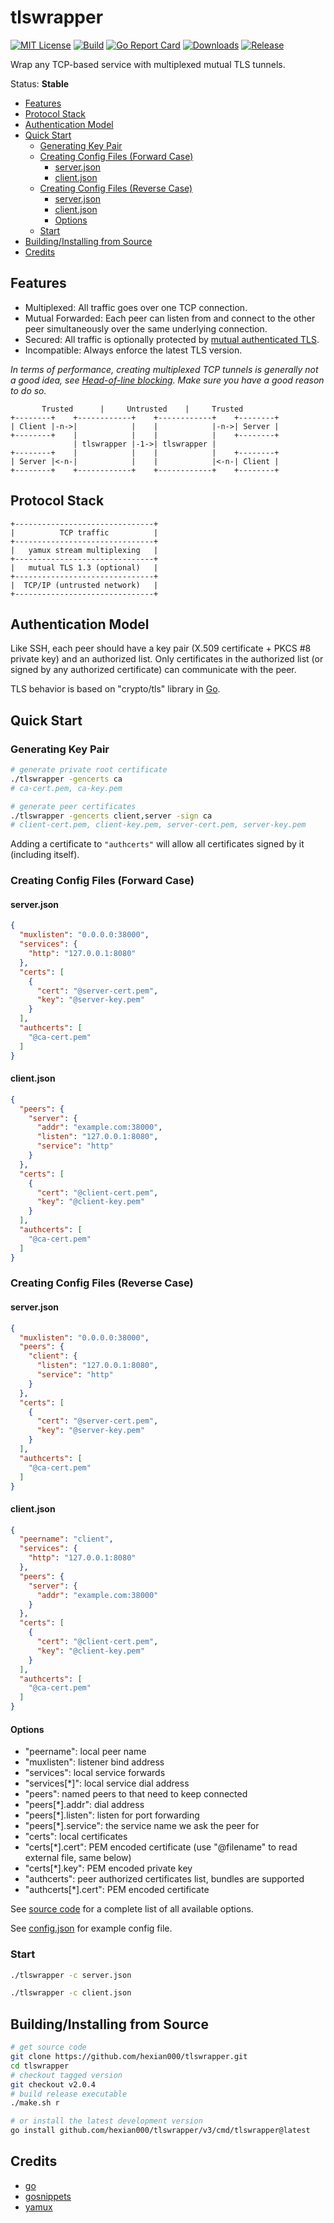 # tlswrapper

[![MIT License](https://img.shields.io/github/license/hexian000/tlswrapper)](https://github.com/hexian000/tlswrapper/blob/master/LICENSE)
[![Build](https://github.com/hexian000/tlswrapper/actions/workflows/build.yaml/badge.svg)](https://github.com/hexian000/tlswrapper/actions/workflows/build.yaml)
[![Go Report Card](https://goreportcard.com/badge/github.com/hexian000/tlswrapper)](https://goreportcard.com/report/github.com/hexian000/tlswrapper)
[![Downloads](https://img.shields.io/github/downloads/hexian000/tlswrapper/total.svg)](https://github.com/hexian000/tlswrapper/releases)
[![Release](https://img.shields.io/github/release/hexian000/tlswrapper.svg?style=flat)](https://github.com/hexian000/tlswrapper/releases)

Wrap any TCP-based service with multiplexed mutual TLS tunnels.

Status: **Stable**

- [Features](#features)
- [Protocol Stack](#protocol-stack)
- [Authentication Model](#authentication-model)
- [Quick Start](#quick-start)
  - [Generating Key Pair](#generating-key-pair)
  - [Creating Config Files (Forward Case)](#creating-config-files-forward-case)
    - [server.json](#serverjson)
    - [client.json](#clientjson)
  - [Creating Config Files (Reverse Case)](#creating-config-files-reverse-case)
    - [server.json](#serverjson-1)
    - [client.json](#clientjson-1)
    - [Options](#options)
  - [Start](#start)
- [Building/Installing from Source](#buildinginstalling-from-source)
- [Credits](#credits)

## Features

- Multiplexed: All traffic goes over one TCP connection.
- Mutual Forwarded: Each peer can listen from and connect to the other peer simultaneously over the same underlying connection.
- Secured: All traffic is optionally protected by [mutual authenticated TLS](https://en.wikipedia.org/wiki/Mutual_authentication#mTLS).
- Incompatible: Always enforce the latest TLS version.

*In terms of performance, creating multiplexed TCP tunnels is generally not a good idea, see [Head-of-line blocking](https://en.wikipedia.org/wiki/Head-of-line_blocking). Make sure you have a good reason to do so.*

```
       Trusted      |     Untrusted    |     Trusted
+--------+    +------------+    +------------+    +--------+
| Client |-n->|            |    |            |-n->| Server |
+--------+    |            |    |            |    +--------+
              | tlswrapper |-1->| tlswrapper |
+--------+    |            |    |            |    +--------+
| Server |<-n-|            |    |            |<-n-| Client |
+--------+    +------------+    +------------+    +--------+
```

## Protocol Stack

```
+-------------------------------+
|          TCP traffic          |
+-------------------------------+
|   yamux stream multiplexing   |
+-------------------------------+
|   mutual TLS 1.3 (optional)   |
+-------------------------------+
|  TCP/IP (untrusted network)   |
+-------------------------------+
```

## Authentication Model

Like SSH, each peer should have a key pair (X.509 certificate + PKCS #8 private key) and an authorized list. Only certificates in the authorized list (or signed by any authorized certificate) can communicate with the peer.

TLS behavior is based on "crypto/tls" library in [Go](https://github.com/golang/go).

## Quick Start

### Generating Key Pair

```sh
# generate private root certificate
./tlswrapper -gencerts ca
# ca-cert.pem, ca-key.pem

# generate peer certificates
./tlswrapper -gencerts client,server -sign ca
# client-cert.pem, client-key.pem, server-cert.pem, server-key.pem
```

Adding a certificate to `"authcerts"` will allow all certificates signed by it (including itself).

### Creating Config Files (Forward Case)

#### server.json

```json
{
  "muxlisten": "0.0.0.0:38000",
  "services": {
    "http": "127.0.0.1:8080"
  },
  "certs": [
    {
      "cert": "@server-cert.pem",
      "key": "@server-key.pem"
    }
  ],
  "authcerts": [
    "@ca-cert.pem"
  ]
}
```

#### client.json

```json
{
  "peers": {
    "server": {
      "addr": "example.com:38000",
      "listen": "127.0.0.1:8080",
      "service": "http"
    }
  },
  "certs": [
    {
      "cert": "@client-cert.pem",
      "key": "@client-key.pem"
    }
  ],
  "authcerts": [
    "@ca-cert.pem"
  ]
}
```

### Creating Config Files (Reverse Case)

#### server.json

```json
{
  "muxlisten": "0.0.0.0:38000",
  "peers": {
    "client": {
      "listen": "127.0.0.1:8080",
      "service": "http"
    }
  },
  "certs": [
    {
      "cert": "@server-cert.pem",
      "key": "@server-key.pem"
    }
  ],
  "authcerts": [
    "@ca-cert.pem"
  ]
}
```

#### client.json

```json
{
  "peername": "client",
  "services": {
    "http": "127.0.0.1:8080"
  },
  "peers": {
    "server": {
      "addr": "example.com:38000"
    }
  },
  "certs": [
    {
      "cert": "@client-cert.pem",
      "key": "@client-key.pem"
    }
  ],
  "authcerts": [
    "@ca-cert.pem"
  ]
}
```

#### Options

- "peername": local peer name
- "muxlisten": listener bind address
- "services": local service forwards
- "services[\*]": local service dial address
- "peers": named peers to that need to keep connected
- "peers[\*].addr": dial address
- "peers[\*].listen": listen for port forwarding
- "peers[\*].service": the service name we ask the peer for
- "certs": local certificates
- "certs[\*].cert": PEM encoded certificate (use "@filename" to read external file, same below)
- "certs[\*].key": PEM encoded private key
- "authcerts": peer authorized certificates list, bundles are supported
- "authcerts[\*].cert": PEM encoded certificate

See [source code](v3/config.go) for a complete list of all available options.

See [config.json](config.json) for example config file.

### Start

```sh
./tlswrapper -c server.json

./tlswrapper -c client.json
```

## Building/Installing from Source

```sh
# get source code
git clone https://github.com/hexian000/tlswrapper.git
cd tlswrapper
# checkout tagged version
git checkout v2.0.4
# build release executable
./make.sh r

# or install the latest development version
go install github.com/hexian000/tlswrapper/v3/cmd/tlswrapper@latest
```

## Credits

- [go](https://github.com/golang/go)
- [gosnippets](https://github.com/hexian000/gosnippets)
- [yamux](https://github.com/hashicorp/yamux)
